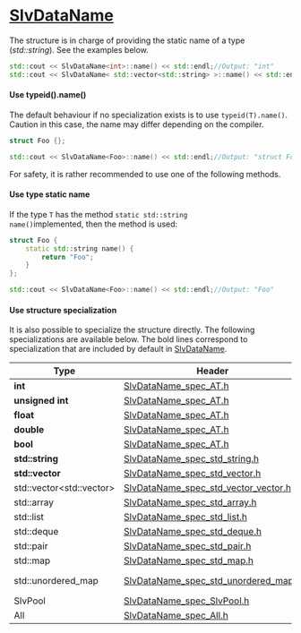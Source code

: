 # [SlvDataName](/src/src_sleeve/misc/SlvDataName.h)

The structure is in charge of providing the static name of a type (*std::string*). See the examples below.

```cpp
std::cout << SlvDataName<int>::name() << std::endl;//Output: "int"
std::cout << SlvDataName< std::vector<std::string> >::name() << std::endl;//Output: "std::vector<std::string>"
```

#### Use typeid().name()

The default behaviour if no specialization exists is to use <code>typeid(T).name()</code>. Caution in this case, the name may differ depending on the compiler.

```cpp
struct Foo {};
```

```cpp
std::cout << SlvDataName<Foo>::name() << std::endl;//Output: "struct Foo"
```

For safety, it is rather recommended to use one of the following methods.

#### Use type static name

If the type <code>T</code> has the method <code>static std::string name()</code>implemented, then the method is used:

```cpp
struct Foo {
    static std::string name() {
        return "Foo";
    }
};
```

```cpp
std::cout << SlvDataName<Foo>::name() << std::endl;//Output: "Foo"
```

#### Use structure specialization

It is also possible to specialize the structure directly. The following specializations are available below. The bold lines correspond to specialization that are included by default in [SlvDataName](/src/src_sleeve/misc/SlvDataName.h).

| Type                       | Header                                                                                                 | Name                    |
| -------------------------- | ------------------------------------------------------------------------------------------------------ | ----------------------- |
| **int**                    | [SlvDataName_spec_AT.h](/src/src_sleeve/misc/spec/SlvDataName_spec_AT.h)                               | *int*                   |
| **unsigned int**           | [SlvDataName_spec_AT.h](/src/src_sleeve/misc/spec/SlvDataName_spec_AT.h)                               | *uint*                  |
| **float**                  | [SlvDataName_spec_AT.h](/src/src_sleeve/misc/spec/SlvDataName_spec_AT.h)                               | *float*                 |
| **double**                 | [SlvDataName_spec_AT.h](/src/src_sleeve/misc/spec/SlvDataName_spec_AT.h)                               | *double*                |
| **bool**                   | [SlvDataName_spec_AT.h](/src/src_sleeve/misc/spec/SlvDataName_spec_AT.h)                               | *bool*                  |
| **std::string**            | [SlvDataName_spec_std_string.h](/src/src_sleeve/misc/spec/SlvDataName_spec_std_string.h)               | *std::string*           |
| **std::vector**            | [SlvDataName_spec_std_vector.h](/src/src_sleeve/misc/spec/SlvDataName_spec_std_vector.h)               | *std::vector< >*        |
| std::vector\<std::vector\> | [SlvDataName_spec_std_vector_vector.h](/src/src_sleeve/misc/spec/SlvDataName_spec_std_vector_vector.h) | *matrix< >*             |
| std::array                 | [SlvDataName_spec_std_array.h](/src/src_sleeve/misc/spec/SlvDataName_spec_std_array.h)                 | *array< , N>*           |
| std::list                  | [SlvDataName_spec_std_list.h](/src/src_sleeve/misc/spec/SlvDataName_spec_std_list.h)                   | *list< >*               |
| std::deque                 | [SlvDataName_spec_std_deque.h](/src/src_sleeve/misc/spec/SlvDataName_spec_std_deque.h)                 | *deque< >*              |
| std::pair                  | [SlvDataName_spec_std_pair.h](/src/src_sleeve/misc/spec/SlvDataName_spec_std_pair.h)                   | *std::pair< , >*        |
| std::map                   | [SlvDataName_spec_std_map.h](/src/src_sleeve/misc/spec/SlvDataName_spec_std_map.h)                     | *std::map< , >*           |
| std::unordered_map         | [SlvDataName_spec_std_unordered_map.h](/src/src_sleeve/misc/spec/SlvDataName_spec_unordered_map.h)     | *std::unordered_map< >* |
| SlvPool                    | [SlvDataName_spec_SlvPool.h](/src/src_sleeve/misc/spec/SlvDataName_spec_SlvPool.h)                     | *SlvPool< >*            |
| All                        | [SlvDataName_spec_All.h](/src/src_sleeve/misc/spec/SlvDataName_spec_All.h)                             |                         |

